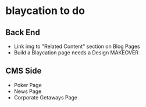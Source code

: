 # blaycation to do


## Back End

- Link img to "Related Content" section on Blog Pages
- Build a Blaycation page needs a Design MAKEOVER


## CMS Side

- Poker Page
- News Page
- Corporate Getaways Page
